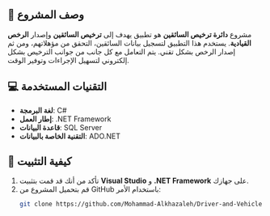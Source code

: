 ## 📄 **وصف المشروع**
مشروع **دائرة ترخيص السائقين** هو تطبيق يهدف إلى **ترخيص السائقين** وإصدار **الرخص القيادية**. يستخدم هذا التطبيق لتسجيل بيانات السائقين، التحقق من مؤهلاتهم، ومن ثم إصدار الرخص بشكل تقني. يتم التعامل مع كل جانب من جوانب الترخيص بشكل إلكتروني لتسهيل الإجراءات وتوفير الوقت.

## 💻 **التقنيات المستخدمة**
- **لغة البرمجة**: C#
- **إطار العمل**: .NET Framework
- **قاعدة البيانات**: SQL Server
- **التقنية الخاصة بالبيانات**: ADO.NET

## 🚀 **كيفية التثبيت**
1. تأكد من أنك قد قمت بتثبيت **Visual Studio** و **.NET Framework** على جهازك.
2. قم بتحميل المشروع من GitHub باستخدام الأمر:
   ```bash
   git clone https://github.com/Mohammad-Alkhazaleh/Driver-and-Vehicle-Licensing-Department-Application.git
